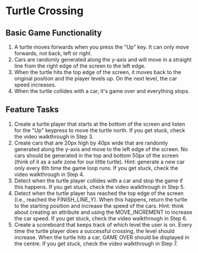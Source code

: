 # Turtle Crossing

## Basic Game Functionality
1. A turtle moves forwards when you press the "Up" key. It can only move forwards, not back, left or right.
1. Cars are randomly generated along the y-axis and will move in a straight line from the right edge of the screen to the left edge.
1. When the turtle hits the top edge of the screen, it moves back to the original position and the player levels up. On the next level, the car speed increases.
1. When the turtle collides with a car, it's game over and everything stops.

## Feature Tasks
1. Create a turtle player that starts at the bottom of the screen and listen for the "Up" keypress to move the turtle north. If you get stuck, check the video walkthrough in Step 3.
1. Create cars that are 20px high by 40px wide that are randomly generated along the y-axis and move to the left edge of the screen. No cars should be generated in the top and bottom 50px of the screen (think of it as a safe zone for our little turtle). Hint: generate a new car only every 6th time the game loop runs. If you get stuck, check the video walkthrough in Step 4.
1. Detect when the turtle player collides with a car and stop the game if this happens. If you get stuck, check the video walkthrough in Step 5.
1. Detect when the turtle player has reached the top edge of the screen (i.e., reached the FINISH_LINE_Y). When this happens, return the turtle to the starting position and increase the speed of the cars. Hint: think about creating an attribute and using the MOVE_INCREMENT to increase the car speed. If you get stuck, check the video walkthrough in Step 6.
1. Create a scoreboard that keeps track of which level the user is on. Every time the turtle player does a successful crossing, the level should increase. When the turtle hits a car, GAME OVER should be displayed in the centre. If you get stuck, check the video walkthrough in Step 7.



